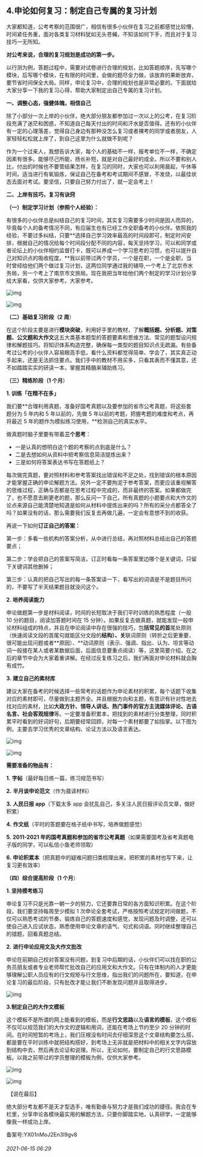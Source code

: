 ## 4.申论如何复习：制定自己专属的复习计划
大家都知道，公考考察的范围很广，相信有很多小伙伴在复习之前都感觉比较懵，时间紧任务重，面对各类复习材料犹如无头苍蝇，不知该如何下手，而且对于复习技巧一无所知。


**对公考来说，合理的复习规划是成功的第一步。**


以行测为例，答题过程中，需要对试卷进行合理的规划，比如答题顺序，先写哪个模块，后写哪个模块，在有限的时间里，会做的题尽全力做，该放弃的果断放弃，要节省时间保全大局。同样，申论复习中，合理的规划也是非常必要的。下面就给大家分享一下我的复习心得，帮助大家制定出自己专属的复习计划。


**一、调整心态，强健体魄，相信自己**


除了小部分一次上岸的小伙伴，绝大部分朋友都参加过一次以上的公考，在复习阶段充满了迷茫和困惑，不知道自己每天付出的时间和汗水是否值得。还有的小伙伴有一定的心理落差，觉得自己身边有那种没怎么复习或者裸考的同学或者朋友，人家轻轻松松就上岸了，到自己这里为什么就做不到呢？


作为一个过来人，我想告诉大家，每个人的基础不一样，报考单位不一样，不确定因素有很多。能够尽己所能，扬长补短，就是对自己最好的成全。所以不要和别人比，付出的时候也不要管结果怎样，在复习的同时，大家也可以利用晨起，午休等时间，适当进行有氧锻炼，保证自己在备考和考试期间不感冒，不发烧，以最佳状态去面对考试。要坚信，只要自己努力付出了，就一定会考上！


**二、上岸有技巧，复习有诀窍**


**（一）制定学习计划（参照个人经验）：**


有很多的小伙伴总是纠结自己的复习时间，其实复习需要多少时间是因人而异的，毕竟每个人的备考情况不同，有应届生也有已经工作全职备考的小伙伴。依照我的经验，不要过多纠结，只要**选择自己学习效率最高的时间段即可，制定时间安排，根据自己的情况给每个时间段分配不同的内容，每天坚持学习，可以和同学或者论坛上的小伙伴相约监督打卡，既可以养成一个学习思考的习惯，也可以提升自己对知识点的吸收程度。**我以前带过两个学员，一个是在职，一个是全职，当时曾经给他们两个做过复习计划，这两位同学通过我的辅导,一个考上了北京市水务局，另一个考上了南京市文旅局。现在我把当年给他们两个制定的学习计划分享给大家看，仅供大家参考。大家参考。


![img](https://pic1.zhimg.com/v2-b358cb051303321f5d84d7f16e9f2c29.webp)

![img](https://pic2.zhimg.com/v2-5359c6508a04a0d2abc52046b83b7cb3.webp)

**（二）基础复习阶段（2 周**）


在这个阶段主要是进行**模块突破**，利用好手里的教材，了解**概括题、分析题、对策题、公文题和大作文**这五大类基本题型的答题要素和思维方法、常见的题型设问规律和解题技巧。将知识体系构造完整，确保每一类型的题目知识点无疏漏。有些备考过公考的小伙伴人容易眼高手低，看什么资料都觉得简单、学会了，其实真正动手起来，还是无法抓住要点。我们手中的教材不用买多，只看其表而不懂其意，还不如踏踏实实的研读一本，掌握其精髓来辅助练习。


**（三）精练阶段（1 个月**）


**1. 训练「在精不在多」**


我们要**合理利用真题，准备好国考真题以及要参加的省市公考真题，将这些套题分为 5 年内和 5 年以前的，先做 5 年以前的考题，把握考题的难度和考点，再将最近 5 年的题作为模拟练习使用，**检测自己的真实水平。


做真题时脑子里要有带着**三个思考**：


* 一是认真的想明白这个题的考察的点到底是什么？
* 二是去想如何从资料中把考察信息简洁提炼出来？
* 三是如何将答案表达书写在答题纸上？

每次做完真题，要对照材料和参考答案找出错误和不足之处，找到错误的根本原因才能掌握正确的申论解题方法。另外一定不要拘泥于参考答案，而更应该重视解答的思维过程，正确与否都是在思考过程中完成的，而非最终的答案。如果都做完了，也不愿意去刷更老的题，那么反问一下自己，所有真题的小题要点和大作文的论点来源自己能清楚地知道是如何从材料中提炼出来的吗？所有的采分点都答全了吗？如果没有的话，那么需要我们反复去再做几遍，一定会有意想不到的收获。


再说一下如何**订正自己的答案：**


第一步：多看一些机构的答案分析，从中进行总结，再对照材料总结出自己的答题要点；


第二步：学会把自己的答案写简洁，订正时看每一条答案里边哪个是关键词，只留下关键词其他删掉；


第三步：认真的把自己写出的每一条答案读一下，看写出的词语是不是题目所问的，不要写了半天结果题目就没问这个。


**2. 培养阅读能力**


申论做题第一步是材料阅读，时间的长短取决于我们平时训练的熟悉程度（一般 10 分的题目，阅读加答题时间在 15 分钟）。如果反复去做真题，就能发现一般申论材料组成的特点，并且在申论阅读中存在很强的技巧，包**括常见的首**尾处原则（快速阅读文段的首尾句就能区分文段的**结构）、关**联词原则（转折之后更重要，很可能出现问题或者**原因）、**动词原则（表示、强调、指出、认为、坦言等动词一般接在某人或者某数据后面，后面信息要重点阅读）等，这里简要介绍，在之后的章节中会为大家着重讲解。在经过反复练习之后，我们再面对申论材料就会胸有成竹。


**3.** **建立自己的素材库**


建议大家在备考的时候选择一些常考的话题作为申论素材的积累，每个话题下收集对应的素材即可，尽量做到主题齐全。并且根据方向和主题，有意识有针对性地去找对应的素材，比如**大政方针、领导人讲话、热门事件的官方主流媒体评论、古语名言、社会客观规律**等。一定要准备积累本，把找到的素材进行分类整理，同时积累平时看到的好词好句，后期要经常回顾，对每一个素材都要了如指掌。以下图为例，主要去学习优秀的文章结构、论证方法以及语言表达。


![img](https://pic4.zhimg.com/v2-24d2a04f5a2fea8ac205e1d141b77144.webp)

![img](https://pic1.zhimg.com/v2-132d580e90c3d6f46ebb6f76f8c1845a.webp)

**需要准备的物品有：**


**1.** **字帖**（最好每日练一篇，练习规范书写）


**2.** **半月谈申论范文**（作为晨读材料）


**3.** **人民日报 app**（下载太多 app 会扰乱自己，多关注人民日报评论员文章，做好积累）


**4.** **作文纸**（平时的答题要在格子纸中书写，培养做题感觉）


**5.** **2011-2021 年的国考真题和参加的省市公考真题**（如果需要国考及省考真题电子版的同学，可以私信小鱼老师领取）


**6.** **申论积累本**（把真题中的疑难问题归类梳理出来，把积累的素材也写下来，让复习更有效率）


**（四）综合提高阶段（1 个月**）


**1. 坚持模考练习**


申论复习不只是光靠一朝一夕的努力，它还要靠日常的各方面知识积累。在这个阶段，我们要坚持每周至少模拟 1 次申论全套考试，严格按照考试规定时间做题，不仅可以熟悉考试的节奏，锻炼自己的答题速度和感觉，发现问题及时调整，还可以使自己进入应试状态，熟悉使用申论文章的语气、句式和词语。同时继续整理自己的错题，回看真题总结。


**2.** **进行申论应用文及大作文批改**


申论在前期自己校对答案没有问题，到复习中后期的话，小伙伴们可以找在职的公务员朋友或者专业老师帮忙批改自己的应用文和大作文。只有在体制内的人才更能够理解公职人员应有的行文规矩与行文思维，指出我们的问题所在，要知道，在申论复习的最后阶段，只有批改才能让我们不断发现问题并且取得进步。


![img](https://pic3.zhimg.com/v2-df326d60163769013fac0f69d9e74316.webp)

**3.制定自己的大作文模板**


这个模板不是所谓的网上能看到的模板，而是**行文思路**以及**语言的模板**，这个模板不仅可以规范我们的大作文的逻辑和用词，还能在考场上节约至少 20 分钟的时间。在时间短暂的考场上，我们压根没有时间去仔细深思这个文章结构要怎么搭，都是要在平时训练中就把结构搭好，到考场上无非就是把材料中的相关文字内容放到结构中去，然后再去论证和说理。所以，无论如何，要制定自己的行文思路模板。以我之前带过的学员整理的模板为例，仅供大家参考。


![img](https://pic4.zhimg.com/v2-db668ec72873ced7f6615ba408d3852b.webp)

![img](https://pic1.zhimg.com/v2-1fe5c347215fa30acd1472e821f53d88.webp)

 【说在最后】


绝大部分考友都不是天才型选手，唯有勤奋与努力才是我们成功的捷径。我会在专栏里，分享申论各模块最实用的解题方法，只要你脚踏实地，认真研学，一定能够像我一样成功上岸。


备案号:YX01nMoJ2En3l9gv8


###### 2021-06-15 06:29
